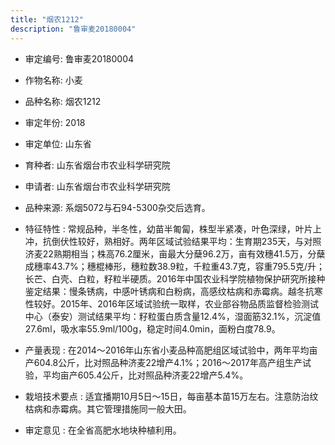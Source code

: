 ```yaml
---
title: "烟农1212"
description: "鲁审麦20180004"
---
```

* 审定编号:  鲁审麦20180004

*  作物名称:  小麦

*  品种名称:  烟农1212

*  审定年份:  2018

*  审定单位:  山东省

* 育种者:  山东省烟台市农业科学研究院

*  申请者:  山东省烟台市农业科学研究院

*  品种来源:  系烟5072与石94-5300杂交后选育。

*  特征特性 : 
常规品种，半冬性，幼苗半匍匐，株型半紧凑，叶色深绿，叶片上冲，抗倒伏性较好，熟相好。两年区域试验结果平均：生育期235天，与对照济麦22熟期相当；株高76.2厘米，亩最大分蘖96.2万，亩有效穗41.5万，分蘖成穗率43.7%；穗棍棒形，穗粒数38.9粒，千粒重43.7克，容重795.5克/升；长芒、白壳、白粒，籽粒半硬质。2016年中国农业科学院植物保护研究所接种鉴定结果：慢条锈病，中感叶锈病和白粉病，高感纹枯病和赤霉病。越冬抗寒性较好。2015年、2016年区域试验统一取样，农业部谷物品质监督检验测试中心（泰安）测试结果平均：籽粒蛋白质含量12.4%，湿面筋32.1%，沉淀值27.6ml，吸水率55.9ml/100g，稳定时间4.0min，面粉白度78.9。
 
*  产量表现 : 
在2014～2016年山东省小麦品种高肥组区域试验中，两年平均亩产604.8公斤，比对照品种济麦22增产4.1%；2016～2017年高产组生产试验，平均亩产605.4公斤，比对照品种济麦22增产5.4%。

*  栽培技术要点 : 
适宜播期10月5日～15日，每亩基本苗15万左右。注意防治纹枯病和赤霉病。其它管理措施同一般大田。

*  审定意见 : 
在全省高肥水地块种植利用。
